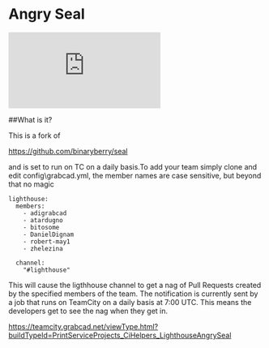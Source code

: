 # Angry Seal

[![Build Status](https://teamcity.grabcad.net/viewType.html?buildTypeId=PrintServiceProjects_CiHelpers_LighthouseAngrySeal)](https://teamcity.grabcad.net/app/rest/builds/buildType:(id:PrintServiceProjects_CiHelpers_LighthouseAngrySeal)/statusIcon)

##What is it?

This is a fork of

https://github.com/binaryberry/seal

and is set to run on TC on a daily basis.To add your team simply clone and edit config\grabcad.yml, the member names are case sensitive, but beyond that no magic


    lighthouse:
      members:
        - adigrabcad
        - atardugno
        - bitosome
        - DanielDignam
        - robert-may1
        - zhelezina
    
      channel:
        "#lighthouse"


This will cause the ligthhouse channel to get a nag of Pull Requests created by the specified members of the team. The notification is currently sent by a job that runs on TeamCity on a daily basis at 7:00 UTC. This means the developers get to see the nag when they get in.

https://teamcity.grabcad.net/viewType.html?buildTypeId=PrintServiceProjects_CiHelpers_LighthouseAngrySeal